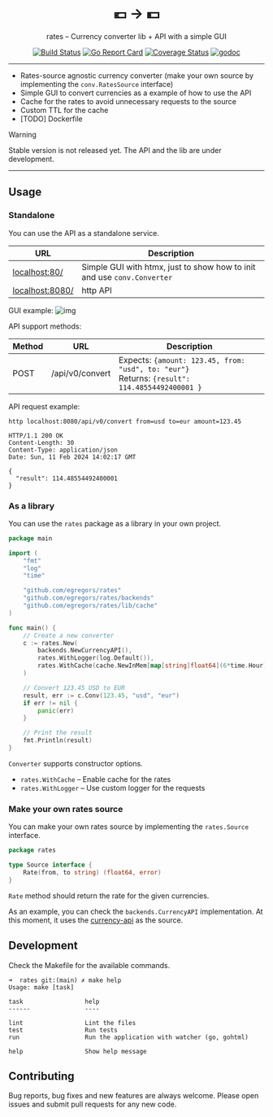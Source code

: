 <div align="center">
    <h1>💶 → 💵</h1>
rates – Currency converter lib + API with a simple GUI

[![Build Status](https://github.com/egregors/rates/workflows/build/badge.svg)](https://github.com/egregors/rates/actions)
[![Go Report Card](https://goreportcard.com/badge/github.com/egregors/rates)](https://goreportcard.com/report/github.com/egregors/rates)
[![Coverage Status](https://coveralls.io/repos/github/egregors/rates/badge.svg?branch=main)](https://coveralls.io/github/egregors/rates?branch=main)
[![godoc](https://godoc.org/github.com/egregors/rates?status.svg)](https://godoc.org/github.com/egregors/rates)
</div>

---

* Rates-source agnostic currency converter (make your own source by implementing the `conv.RatesSource` interface)
* Simple GUI to convert currencies as a example of how to use the API
* Cache for the rates to avoid unnecessary requests to the source
* Custom TTL for the cache
* [TODO] Dockerfile

> [!WARNING]  
> Stable version is not released yet. The API and the lib are under development.

---

## Usage

### Standalone

You can use the API as a standalone service.

| URL                                | Description                                                             |
|------------------------------------|-------------------------------------------------------------------------|
| [localhost:80/](localhost:80/)     | Simple GUI with htmx, just to show how to init and use `conv.Converter` |
| [localhost:8080/](localhost:8080/) | http API                                                                |

GUI example:
![img](https://github.com/egregors/rates/assets/2153895/ddff6b77-175a-48bc-828d-c25933cf6921)

API support methods:

| Method | URL             | Description                                                                                        |
|--------|-----------------|----------------------------------------------------------------------------------------------------|
| POST   | /api/v0/convert | Expects: `{amount: 123.45, from: "usd", to: "eur"}`<br/> Returns: `{result": 114.48554492400001 }` |

API request example:

```shell
http localhost:8080/api/v0/convert from=usd to=eur amount=123.45

HTTP/1.1 200 OK
Content-Length: 30
Content-Type: application/json
Date: Sun, 11 Feb 2024 14:02:17 GMT

{
  "result": 114.48554492400001
}
```

### As a library

You can use the `rates` package as a library in your own project.

```go
package main

import (
	"fmt"
	"log"
	"time"

	"github.com/egregors/rates"
	"github.com/egregors/rates/backends"
	"github.com/egregors/rates/lib/cache"
)

func main() {
	// Create a new converter
	c := rates.New(
		backends.NewCurrencyAPI(),
		rates.WithLogger(log.Default()),
		rates.WithCache(cache.NewInMem[map[string]float64](6*time.Hour)),
	)

	// Convert 123.45 USD to EUR
	result, err := c.Conv(123.45, "usd", "eur")
	if err != nil {
		panic(err)
	}

	// Print the result
	fmt.Println(result)
}

```

`Converter` supports constructor options.

* `rates.WithCache` – Enable cache for the rates
* `rates.WithLogger` – Use custom logger for the requests

### Make your own rates source

You can make your own rates source by implementing the `rates.Source` interface.

```go
package rates

type Source interface {
	Rate(from, to string) (float64, error)
}

```

`Rate` method should return the rate for the given currencies.

As an example, you can check the `backends.CurrencyAPI` implementation.
At this moment, it uses the [currency-api](https://github.com/fawazahmed0/currency-api) as the source.

## Development

Check the Makefile for the available commands.

```shell
➜  rates git:(main) ✗ make help
Usage: make [task]

task                 help
------               ----
                     
lint                 Lint the files
test                 Run tests
run                  Run the application with watcher (go, gohtml)
                     
help                 Show help message
```

## Contributing

Bug reports, bug fixes and new features are always welcome.
Please open issues and submit pull requests for any new code.
